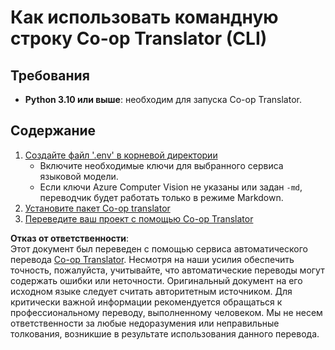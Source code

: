 <!--
CO_OP_TRANSLATOR_METADATA:
{
  "original_hash": "c64ba65e091e5d87385490fa63a8f574",
  "translation_date": "2025-06-12T12:32:45+00:00",
  "source_file": "getting_started/command-line-guide/command-line-guide.md",
  "language_code": "ru"
}
-->
# Как использовать командную строку Co-op Translator (CLI)

## Требования

- **Python 3.10 или выше**: необходим для запуска Co-op Translator.

## Содержание

1. [Создайте файл '.env' в корневой директории](./create-env-file.md)
   - Включите необходимые ключи для выбранного сервиса языковой модели.
   - Если ключи Azure Computer Vision не указаны или задан `-md`, переводчик будет работать только в режиме Markdown.
1. [Установите пакет Co-op translator](./install-package.md)
1. [Переведите ваш проект с помощью Co-op Translator](./translator-your-project.md)

**Отказ от ответственности**:  
Этот документ был переведен с помощью сервиса автоматического перевода [Co-op Translator](https://github.com/Azure/co-op-translator). Несмотря на наши усилия обеспечить точность, пожалуйста, учитывайте, что автоматические переводы могут содержать ошибки или неточности. Оригинальный документ на его исходном языке следует считать авторитетным источником. Для критически важной информации рекомендуется обращаться к профессиональному переводу, выполненному человеком. Мы не несем ответственности за любые недоразумения или неправильные толкования, возникшие в результате использования данного перевода.